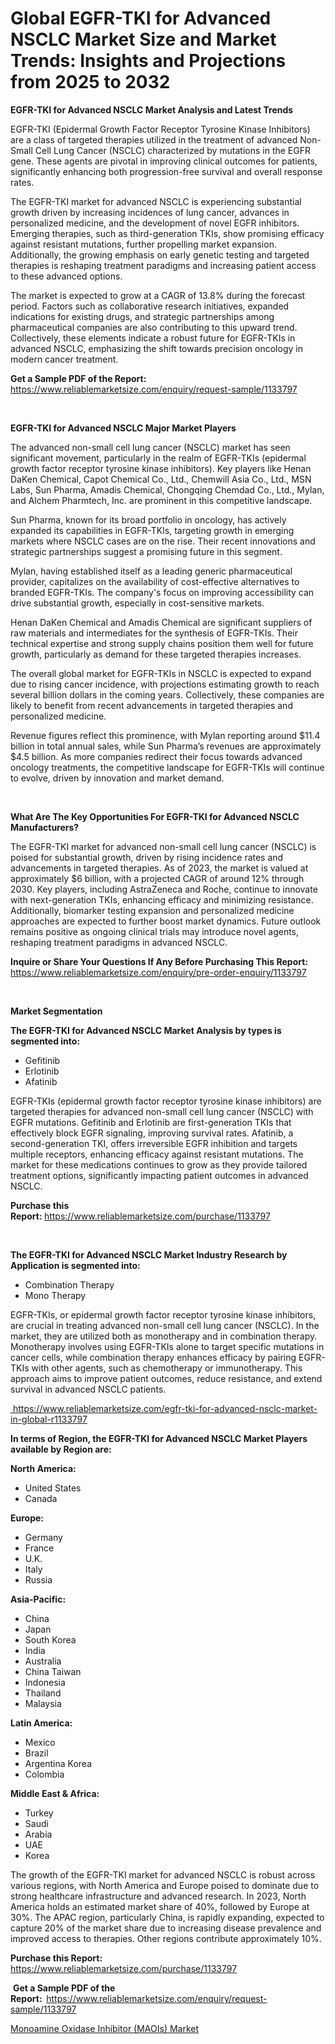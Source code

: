 <p><h1>Global EGFR-TKI for Advanced NSCLC Market Size and Market Trends: Insights and Projections from 2025 to 2032</h1></p><p><strong>EGFR-TKI for Advanced NSCLC Market Analysis and Latest Trends</strong></p>
<p><p>EGFR-TKI (Epidermal Growth Factor Receptor Tyrosine Kinase Inhibitors) are a class of targeted therapies utilized in the treatment of advanced Non-Small Cell Lung Cancer (NSCLC) characterized by mutations in the EGFR gene. These agents are pivotal in improving clinical outcomes for patients, significantly enhancing both progression-free survival and overall response rates.</p><p>The EGFR-TKI market for advanced NSCLC is experiencing substantial growth driven by increasing incidences of lung cancer, advances in personalized medicine, and the development of novel EGFR inhibitors. Emerging therapies, such as third-generation TKIs, show promising efficacy against resistant mutations, further propelling market expansion. Additionally, the growing emphasis on early genetic testing and targeted therapies is reshaping treatment paradigms and increasing patient access to these advanced options.</p><p>The market is expected to grow at a CAGR of 13.8% during the forecast period. Factors such as collaborative research initiatives, expanded indications for existing drugs, and strategic partnerships among pharmaceutical companies are also contributing to this upward trend. Collectively, these elements indicate a robust future for EGFR-TKIs in advanced NSCLC, emphasizing the shift towards precision oncology in modern cancer treatment.</p></p>
<p><strong>Get a Sample PDF of the Report:&nbsp;</strong> <a href="https://www.reliablemarketsize.com/enquiry/request-sample/1133797?utm_campaign=3223&utm_medium=2&utm_source=Github&utm_content=ia&utm_term=25032025&utm_id=egfr-tki-for-advanced-nsclc">https://www.reliablemarketsize.com/enquiry/request-sample/1133797</a></p>
<p>&nbsp;</p>
<p><strong>EGFR-TKI for Advanced NSCLC Major Market Players</strong></p>
<p><p>The advanced non-small cell lung cancer (NSCLC) market has seen significant movement, particularly in the realm of EGFR-TKIs (epidermal growth factor receptor tyrosine kinase inhibitors). Key players like Henan DaKen Chemical, Capot Chemical Co., Ltd., Chemwill Asia Co., Ltd., MSN Labs, Sun Pharma, Amadis Chemical, Chongqing Chemdad Co., Ltd., Mylan, and Alchem Pharmtech, Inc. are prominent in this competitive landscape.</p><p>Sun Pharma, known for its broad portfolio in oncology, has actively expanded its capabilities in EGFR-TKIs, targeting growth in emerging markets where NSCLC cases are on the rise. Their recent innovations and strategic partnerships suggest a promising future in this segment.</p><p>Mylan, having established itself as a leading generic pharmaceutical provider, capitalizes on the availability of cost-effective alternatives to branded EGFR-TKIs. The company's focus on improving accessibility can drive substantial growth, especially in cost-sensitive markets.</p><p>Henan DaKen Chemical and Amadis Chemical are significant suppliers of raw materials and intermediates for the synthesis of EGFR-TKIs. Their technical expertise and strong supply chains position them well for future growth, particularly as demand for these targeted therapies increases.</p><p>The overall global market for EGFR-TKIs in NSCLC is expected to expand due to rising cancer incidence, with projections estimating growth to reach several billion dollars in the coming years. Collectively, these companies are likely to benefit from recent advancements in targeted therapies and personalized medicine.</p><p>Revenue figures reflect this prominence, with Mylan reporting around $11.4 billion in total annual sales, while Sun Pharma’s revenues are approximately $4.5 billion. As more companies redirect their focus towards advanced oncology treatments, the competitive landscape for EGFR-TKIs will continue to evolve, driven by innovation and market demand.</p></p>
<p>&nbsp;</p>
<p><strong>What Are The Key Opportunities For EGFR-TKI for Advanced NSCLC Manufacturers?</strong></p>
<p><p>The EGFR-TKI market for advanced non-small cell lung cancer (NSCLC) is poised for substantial growth, driven by rising incidence rates and advancements in targeted therapies. As of 2023, the market is valued at approximately $6 billion, with a projected CAGR of around 12% through 2030. Key players, including AstraZeneca and Roche, continue to innovate with next-generation TKIs, enhancing efficacy and minimizing resistance. Additionally, biomarker testing expansion and personalized medicine approaches are expected to further boost market dynamics. Future outlook remains positive as ongoing clinical trials may introduce novel agents, reshaping treatment paradigms in advanced NSCLC.</p></p>
<p><strong>Inquire or Share Your Questions If Any Before Purchasing This Report:</strong> <a href="https://www.reliablemarketsize.com/enquiry/pre-order-enquiry/1133797?utm_campaign=3223&utm_medium=2&utm_source=Github&utm_content=ia&utm_term=25032025&utm_id=egfr-tki-for-advanced-nsclc">https://www.reliablemarketsize.com/enquiry/pre-order-enquiry/1133797</a></p>
<p>&nbsp;</p>
<p><strong>Market Segmentation</strong></p>
<p><strong>The EGFR-TKI for Advanced NSCLC Market Analysis by types is segmented into:</strong></p>
<p><ul><li>Gefitinib</li><li>Erlotinib</li><li>Afatinib</li></ul></p>
<p><p>EGFR-TKIs (epidermal growth factor receptor tyrosine kinase inhibitors) are targeted therapies for advanced non-small cell lung cancer (NSCLC) with EGFR mutations. Gefitinib and Erlotinib are first-generation TKIs that effectively block EGFR signaling, improving survival rates. Afatinib, a second-generation TKI, offers irreversible EGFR inhibition and targets multiple receptors, enhancing efficacy against resistant mutations. The market for these medications continues to grow as they provide tailored treatment options, significantly impacting patient outcomes in advanced NSCLC.</p></p>
<p><strong>Purchase this Report:&nbsp;</strong><a href="https://www.reliablemarketsize.com/purchase/1133797?utm_campaign=3223&utm_medium=2&utm_source=Github&utm_content=ia&utm_term=25032025&utm_id=egfr-tki-for-advanced-nsclc">https://www.reliablemarketsize.com/purchase/1133797</a></p>
<p>&nbsp;</p>
<p><strong>The EGFR-TKI for Advanced NSCLC Market Industry Research by Application is segmented into:</strong></p>
<p><ul><li>Combination Therapy</li><li>Mono Therapy</li></ul></p>
<p><p>EGFR-TKIs, or epidermal growth factor receptor tyrosine kinase inhibitors, are crucial in treating advanced non-small cell lung cancer (NSCLC). In the market, they are utilized both as monotherapy and in combination therapy. Monotherapy involves using EGFR-TKIs alone to target specific mutations in cancer cells, while combination therapy enhances efficacy by pairing EGFR-TKIs with other agents, such as chemotherapy or immunotherapy. This approach aims to improve patient outcomes, reduce resistance, and extend survival in advanced NSCLC patients.</p></p>
<p><a href="https://www.reliablemarketsize.com/egfr-tki-for-advanced-nsclc-market-in-global-r1133797?utm_campaign=3223&utm_medium=2&utm_source=Github&utm_content=ia&utm_term=25032025&utm_id=egfr-tki-for-advanced-nsclc">&nbsp;https://www.reliablemarketsize.com/egfr-tki-for-advanced-nsclc-market-in-global-r1133797</a></p>
<p><strong>In terms of Region, the EGFR-TKI for Advanced NSCLC Market Players available by Region are:</strong></p>
<p>
    <p> <strong> North America: </strong>
        <ul>
            <li>United States</li>
            <li>Canada</li>
        </ul>
        </p> 
    <p> <strong> Europe: </strong>
        <ul>
            <li>Germany</li>
            <li>France</li>
            <li>U.K.</li>
            <li>Italy</li>
            <li>Russia</li>
        </ul>
        </p> 
    <p> <strong> Asia-Pacific: </strong>
        <ul>
            <li>China</li>
            <li>Japan</li>
            <li>South Korea</li>
            <li>India</li>
            <li>Australia</li>
            <li>China Taiwan</li>
            <li>Indonesia</li>
            <li>Thailand</li>
            <li>Malaysia</li>
        </ul>
        </p> 
    <p> <strong> Latin America: </strong>
        <ul>
            <li>Mexico</li>
            <li>Brazil</li>
            <li>Argentina Korea</li>
            <li>Colombia</li>
        </ul>
        </p> 
    <p> <strong> Middle East & Africa: </strong>
        <ul>
            <li>Turkey</li>
            <li>Saudi</li>
            <li>Arabia</li>
            <li>UAE</li>
            <li>Korea</li>
        </ul>
    </p>
    </p>
<p><p>The growth of the EGFR-TKI market for advanced NSCLC is robust across various regions, with North America and Europe poised to dominate due to strong healthcare infrastructure and advanced research. In 2023, North America holds an estimated market share of 40%, followed by Europe at 30%. The APAC region, particularly China, is rapidly expanding, expected to capture 20% of the market share due to increasing disease prevalence and improved access to therapies. Other regions contribute approximately 10%.</p></p>
<p><strong>Purchase this Report: </strong><a href="https://www.reliablemarketsize.com/purchase/1133797?utm_campaign=3223&utm_medium=2&utm_source=Github&utm_content=ia&utm_term=25032025&utm_id=egfr-tki-for-advanced-nsclc">https://www.reliablemarketsize.com/purchase/1133797</a></p>
<p>&nbsp;<strong>Get a Sample PDF of the Report:&nbsp;&nbsp;</strong><a href="https://www.reliablemarketsize.com/enquiry/request-sample/1133797?utm_campaign=3223&utm_medium=2&utm_source=Github&utm_content=ia&utm_term=25032025&utm_id=egfr-tki-for-advanced-nsclc">https://www.reliablemarketsize.com/enquiry/request-sample/1133797</a></p>
<p><strong></strong></p>
<p><p><a href="https://github.com/lefiobakali/Market-Research-Report-List-1/blob/main/monoamine-oxidase-inhibitor-maois-market.md?utm_campaign=3223&utm_medium=2&utm_source=Github&utm_content=ia&utm_term=25032025&utm_id=egfr-tki-for-advanced-nsclc">Monoamine Oxidase Inhibitor (MAOIs) Market</a></p></p>